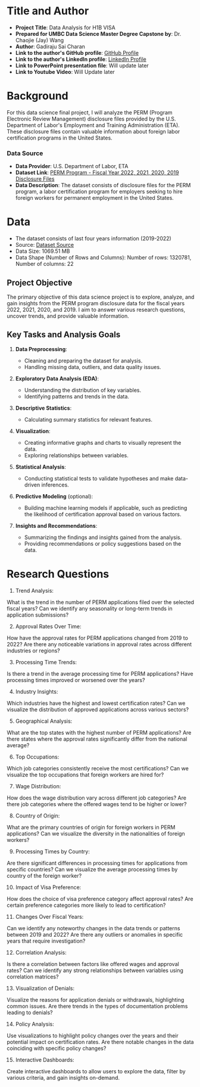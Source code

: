 # Title and Author

- **Project Title**: Data Analysis for H1B VISA
- **Prepared for UMBC Data Science Master Degree Capstone by**: Dr. Chaojie (Jay) Wang
- **Author**: Gadiraju Sai Charan
- **Link to the author's GitHub profile**: [GitHub Profile](https://github.com/Saicharan0297)
- **Link to the author's LinkedIn profile**: [LinkedIn Profile](https://www.linkedin.com/in/sai-charan-gadiraju/)
- **Link to PowerPoint presentation file**: Will update later 
- **Link to Youtube Video**: Will Update later

# Background

For this data science final project, I will analyze the PERM (Program Electronic Review Management) disclosure files provided by the U.S. Department of Labor's Employment and Training Administration (ETA). These disclosure files contain valuable information about foreign labor certification programs in the United States.

### Data Source
- **Data Provider**: U.S. Department of Labor, ETA
- **Dataset Link**: [PERM Program - Fiscal Year 2022, 2021, 2020, 2019 Disclosure Files](https://www.dol.gov/agencies/eta/foreign-labor/performance)
- **Data Description**: The dataset consists of disclosure files for the PERM program, a labor certification program for employers seeking to hire foreign workers for permanent employment in the United States.

# Data

- The dataset consists of last four years information (2019-2022)
- Source: [Dataset Source](https://www.dol.gov/agencies/eta/foreign-labor/performance)
- Data Size: 1069.51 MB
- Data Shape (Number of Rows and Columns): Number of rows: 1320781, Number of columns: 22

## Project Objective

The primary objective of this data science project is to explore, analyze, and gain insights from the PERM program disclosure data for the fiscal years 2022, 2021, 2020, and 2019. I aim to answer various research questions, uncover trends, and provide valuable information.

## Key Tasks and Analysis Goals

1. **Data Preprocessing**: 
   - Cleaning and preparing the dataset for analysis.
   - Handling missing data, outliers, and data quality issues.
   
2. **Exploratory Data Analysis (EDA)**:
   - Understanding the distribution of key variables.
   - Identifying patterns and trends in the data.
   
3. **Descriptive Statistics**:
   - Calculating summary statistics for relevant features.
   
4. **Visualization**:
   - Creating informative graphs and charts to visually represent the data.
   - Exploring relationships between variables.
   
5. **Statistical Analysis**:
   - Conducting statistical tests to validate hypotheses and make data-driven inferences.
   
6. **Predictive Modeling** (optional):
   - Building machine learning models if applicable, such as predicting the likelihood of certification approval based on various factors.

7. **Insights and Recommendations**:
   - Summarizing the findings and insights gained from the analysis.
   - Providing recommendations or policy suggestions based on the data.

# Research Questions

1. Trend Analysis:

What is the trend in the number of PERM applications filed over the selected fiscal years?
Can we identify any seasonality or long-term trends in application submissions?

2. Approval Rates Over Time:

How have the approval rates for PERM applications changed from 2019 to 2022?
Are there any noticeable variations in approval rates across different industries or regions?

3. Processing Time Trends:

Is there a trend in the average processing time for PERM applications?
Have processing times improved or worsened over the years?

4. Industry Insights:

Which industries have the highest and lowest certification rates?
Can we visualize the distribution of approved applications across various sectors?

5. Geographical Analysis:

What are the top states with the highest number of PERM applications?
Are there states where the approval rates significantly differ from the national average?

6. Top Occupations:

Which job categories consistently receive the most certifications?
Can we visualize the top occupations that foreign workers are hired for?

7. Wage Distribution:

How does the wage distribution vary across different job categories?
Are there job categories where the offered wages tend to be higher or lower?

8. Country of Origin:

What are the primary countries of origin for foreign workers in PERM applications?
Can we visualize the diversity in the nationalities of foreign workers?

9. Processing Times by Country:

Are there significant differences in processing times for applications from specific countries?
Can we visualize the average processing times by country of the foreign worker?

10. Impact of Visa Preference:

How does the choice of visa preference category affect approval rates?
Are certain preference categories more likely to lead to certification?

11. Changes Over Fiscal Years:

Can we identify any noteworthy changes in the data trends or patterns between 2019 and 2022?
Are there any outliers or anomalies in specific years that require investigation?

12. Correlation Analysis:

Is there a correlation between factors like offered wages and approval rates?
Can we identify any strong relationships between variables using correlation matrices?

13. Visualization of Denials:

Visualize the reasons for application denials or withdrawals, highlighting common issues.
Are there trends in the types of documentation problems leading to denials?

14. Policy Analysis:

Use visualizations to highlight policy changes over the years and their potential impact on certification rates.
Are there notable changes in the data coinciding with specific policy changes?

15. Interactive Dashboards:

Create interactive dashboards to allow users to explore the data, filter by various criteria, and gain insights on-demand.
